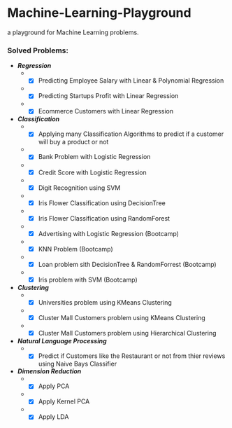 # Machine-Learning-Playground
a playground for Machine Learning problems.

### Solved Problems: ###
* ***Regression***
    * - [x] Predicting Employee Salary with Linear & Polynomial Regression
    * - [x] Predicting Startups Profit with Linear Regression
    * - [x] Ecommerce Customers with Linear Regression

* ***Classification***
    * - [x] Applying many Classification Algorithms to predict if a customer will buy a product or not
    * - [x] Bank Problem with Logistic Regression
    * - [x] Credit Score with Logistic Regression
    * - [x] Digit Recognition using SVM
    * - [x] Iris Flower Classification using DecisionTree
    * - [x] Iris Flower Classification using RandomForest
    * - [x] Advertising with Logistic Regression (Bootcamp)
    * - [x] KNN Problem (Bootcamp)
    * - [x] Loan problem sith DecisionTree & RandomForrest (Bootcamp)
    * - [x] Iris problem with SVM (Bootcamp)

* ***Clustering***
    * - [x] Universities problem using KMeans Clustering
    * - [x] Cluster Mall Customers problem using KMeans Clustering
    * - [x] Cluster Mall Customers problem using Hierarchical Clustering

* ***Natural Language Processing***
    * - [x] Predict if Customers like the Restaurant or not from thier reviews using Naive Bays Classifier 

* ***Dimension Reduction***
    * - [x] Apply PCA
    * - [x] Apply Kernel PCA
    * - [x] Apply LDA
